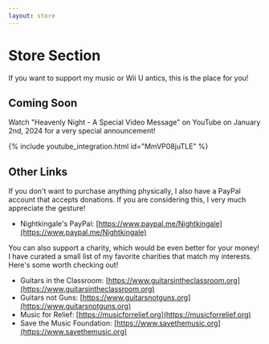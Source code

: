 ```yaml
---
layout: store
---
```


# Store Section

If you want to support my music or Wii U antics, this is the place for you!

## Coming Soon

Watch "Heavenly Night - A Special Video Message" on YouTube on January 2nd, 2024 for a very special announcement!

{% include youtube_integration.html id="MmVP08juTLE" %}

## Other Links

If you don't want to purchase anything physically, I also have a PayPal account that accepts donations. If you are considering this, I very much appreciate the gesture!

* Nightkingale's PayPal: [https://www.paypal.me/Nightkingale](https://www.paypal.me/Nightkingale)

You can also support a charity, which would be even better for your money! I have curated a small list of my favorite charities that match my interests. Here's some worth checking out!

* Guitars in the Classroom: [https://www.guitarsintheclassroom.org](https://www.guitarsintheclassroom.org)
* Guitars not Guns: [https://www.guitarsnotguns.org](https://www.guitarsnotguns.org)
* Music for Relief: [https://musicforrelief.org](https://musicforrelief.org)
* Save the Music Foundation: [https://www.savethemusic.org](https://www.savethemusic.org)